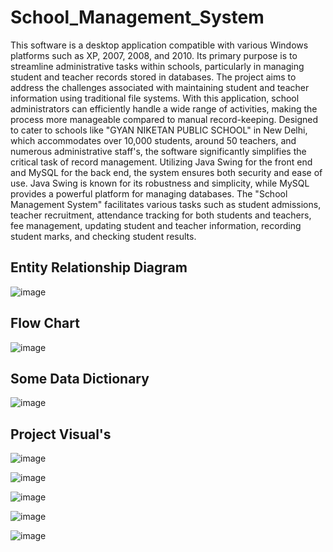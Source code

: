 # School_Management_System
This software is a desktop application compatible with various Windows platforms such as XP, 
2007, 2008, and 2010. Its primary purpose is to streamline administrative tasks within schools, 
particularly in managing student and teacher records stored in databases.
The project aims to address the challenges associated with maintaining student and teacher 
information using traditional file systems. With this application, school administrators can 
efficiently handle a wide range of activities, making the process more manageable compared to 
manual record-keeping.
Designed to cater to schools like "GYAN NIKETAN PUBLIC SCHOOL" in New Delhi, which 
accommodates over 10,000 students, around 50 teachers, and numerous administrative staff's, 
the software significantly simplifies the critical task of record management.
Utilizing Java Swing for the front end and MySQL for the back end, the system ensures both 
security and ease of use. Java Swing is known for its robustness and simplicity, while MySQL 
provides a powerful platform for managing databases.
The "School Management System" facilitates various tasks such as student admissions, teacher 
recruitment, attendance tracking for both students and teachers, fee management, updating 
student and teacher information, recording student marks, and checking student results.


## Entity Relationship Diagram

![image](https://github.com/user-attachments/assets/67a4a180-aa21-4987-b87d-227341f4a4e7)

## Flow Chart

![image](https://github.com/user-attachments/assets/2c567fcb-cc05-4c2c-88b6-542eeba710ac)

## Some Data Dictionary

![image](https://github.com/user-attachments/assets/00068141-33f8-4d3f-bb73-c647d006a5b5)

## Project Visual's

![image](https://github.com/user-attachments/assets/5872f0fd-5fe5-40c5-94ce-94ebf79fddb5)

![image](https://github.com/user-attachments/assets/1c0d5e94-5662-4986-8c78-c0457547b6da)

![image](https://github.com/user-attachments/assets/36d023bc-646a-42f8-aeb1-61ac68715f66)

![image](https://github.com/user-attachments/assets/9953c8e1-8918-4f46-96f6-7899a2389728)

![image](https://github.com/user-attachments/assets/01843fdd-1f78-42c6-81f9-f2117591aaba)



